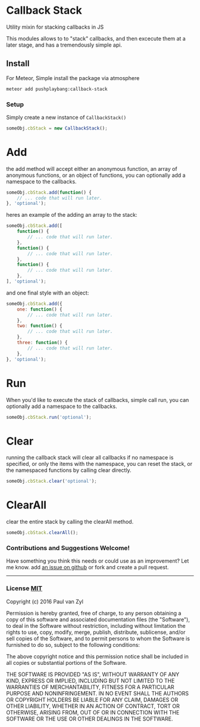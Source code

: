 # Callback Stack
Utility mixin for stacking callbacks in JS

This modules allows to to "stack" callbacks, and then excecute them at a later stage, and has a tremendously simple api. 



## Install
For Meteor, Simple install the package via atmosphere

```sh
meteor add pushplaybang:callback-stack
```



### Setup
Simply create a new instance of `CallbackStack()`

````js
someObj.cbStack = new CallbackStack();
````



# Add
the add method will accept either an anonymous function, an array of anonymous functions, or an object of functions, you can optionally add a namespace to the callbacks.

````js
someObj.cbStack.add(function() {
    // ... code that will run later.
}, 'optional');
````

heres an example of the adding an array to the stack:

````js
someObj.cbStack.add([
    function() {
        // ... code that will run later.
    },
    function() {
        // ... code that will run later.
    },
    function() {
        // ... code that will run later.
    },
], 'optional');
````

and one final style with an object:

````js
someObj.cbStack.add({
    one: function() {
        // ... code that will run later.
    },
    two: function() {
        // ... code that will run later.
    },
    three: function() {
        // ... code that will run later.
    },
}, 'optional');
````



# Run
When you'd like to execute the stack of callbacks, simple call run, you can optionally add a namespace to the callbacks.

````js
someObj.cbStack.run('optional');
````



# Clear
running the callback stack will clear all callbacks if no namespace is specified, or only the items with the namespace, you can reset the stack, or the namespaced functions by calling clear directly.

````js
someObj.cbStack.clear('optional');
````



# ClearAll
clear the entire stack by calling the clearAll method.

````js
someObj.cbStack.clearAll();
````



### Contributions and Suggestions Welcome!
Have something you think this needs or could use as an improvement? Let me know.  add [an issue on github](https://github.com/Pushplaybang/callback-stack) or fork and create a pull request.



____


### License [MIT](https://opensource.org/licenses/MIT)
Copyright (c) 2016 Paul van Zyl

Permission is hereby granted, free of charge, to any person obtaining a copy
of this software and associated documentation files (the "Software"), to deal
in the Software without restriction, including without limitation the rights
to use, copy, modify, merge, publish, distribute, sublicense, and/or sell
copies of the Software, and to permit persons to whom the Software is
furnished to do so, subject to the following conditions:

The above copyright notice and this permission notice shall be included in
all copies or substantial portions of the Software.

THE SOFTWARE IS PROVIDED "AS IS", WITHOUT WARRANTY OF ANY KIND, EXPRESS OR
IMPLIED, INCLUDING BUT NOT LIMITED TO THE WARRANTIES OF MERCHANTABILITY,
FITNESS FOR A PARTICULAR PURPOSE AND NONINFRINGEMENT.  IN NO EVENT SHALL THE
AUTHORS OR COPYRIGHT HOLDERS BE LIABLE FOR ANY CLAIM, DAMAGES OR OTHER
LIABILITY, WHETHER IN AN ACTION OF CONTRACT, TORT OR OTHERWISE, ARISING FROM,
OUT OF OR IN CONNECTION WITH THE SOFTWARE OR THE USE OR OTHER DEALINGS IN
THE SOFTWARE.